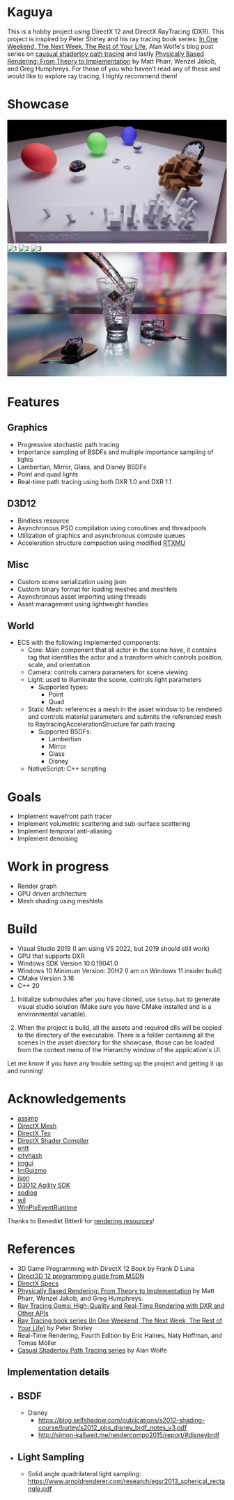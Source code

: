 # Kaguya

This is a hobby project using DirectX 12 and DirectX RayTracing (DXR). This project is inspired by Peter Shirley and his ray tracing book series: [In One Weekend, The Next Week, The Rest of Your Life](https://github.com/RayTracing/raytracing.github.io), Alan Wolfe's blog post series on [causual shadertoy path tracing](https://blog.demofox.org/2020/05/25/casual-shadertoy-path-tracing-1-basic-camera-diffuse-emissive/) and lastly [Physically Based Rendering: From Theory to Implementation](http://www.pbr-book.org/) by Matt Pharr, Wenzel Jakob, and Greg Humphreys. For those of you who haven't read any of these and would like to explore ray tracing, I highly recommend them!

# Showcase

![0](/Gallery/hyperion_viewport.png?raw=true "hyperion_viewport")
![1](/Gallery/bedroom_viewport.png?raw=true "bedroom_viewport")
![2](/Gallery/classroom_viewport.png?raw=true "classroom_viewport")
![3](/Gallery/livingroom_viewport.png?raw=true "livingroom_viewport")
![4](/Gallery/glass-of-water_viewport.png?raw=true "glass-of-water_viewport")

# Features

## Graphics

- Progressive stochastic path tracing
- Importance sampling of BSDFs and multiple importance sampling of lights
- Lambertian, Mirror, Glass, and Disney BSDFs
- Point and quad lights
- Real-time path tracing using both DXR 1.0 and DXR 1.1

## D3D12

- Bindless resource
- Asynchronous PSO compilation using coroutines and threadpools
- Utilization of graphics and asynchronous compute queues
- Acceleration structure compaction using modified [RTXMU](https://github.com/NVIDIAGameWorks/RTXMU)

## Misc

- Custom scene serialization using json
- Custom binary format for loading meshes and meshlets
- Asynchronous asset importing using threads
- Asset management using lightweight handles

## World

- ECS with the following implemented components:
  - Core: Main component that all actor in the scene have, it contains tag that identifies the actor and a transform which controls position, scale, and orientation
  - Camera: controls camera parameters for scene viewing
  - Light: used to illuminate the scene, controls light parameters
    - Supported types:
      - Point
      - Quad
  - Static Mesh: references a mesh in the asset window to be rendered and controls material parameters and submits the referenced mesh to RaytracingAccelerationStructure for path tracing
    - Supported BSDFs:
      - Lambertian
      - Mirror
      - Glass
      - Disney
  - NativeScript: C++ scripting

# Goals

- Implement wavefront path tracer
- Implement volumetric scattering and sub-surface scattering
- Implement temporal anti-aliasing
- Implement denoising

# Work in progress

- Render graph
- GPU driven architecture
- Mesh shading using meshlets

# Build

- Visual Studio 2019 (I am using VS 2022, but 2019 should still work)
- GPU that supports DXR
- Windows SDK Version 10.0.19041.0
- Windows 10 Minimum Version: 20H2 (I am on Windows 11 insider build)
- CMake Version 3.16
- C++ 20

1. Initialize submodules after you have cloned, use `Setup.bat` to generate visual studio solution (Make sure you have CMake installed and is a environmental variable).

2. When the project is build, all the assets and required dlls will be copied to the directory of the executable. There is a folder containing all the scenes in the asset directory for the showcase, those can be loaded from the context menu of the Hierarchy window of the application's UI.

Let me know if you have any trouble setting up the project and getting it up and running!

# Acknowledgements

- [assimp](https://github.com/assimp/assimp)
- [DirectX Mesh](https://github.com/microsoft/DirectXMesh)
- [DirectX Tex](https://github.com/microsoft/DirectXTex)
- [DirectX Shader Compiler](https://github.com/microsoft/DirectXShaderCompiler)
- [entt](https://github.com/skypjack/entt)
- [cityhash](https://github.com/google/cityhash)
- [imgui](https://github.com/ocornut/imgui)
- [ImGuizmo](https://github.com/CedricGuillemet/ImGuizmo)
- [json](https://github.com/nlohmann/json.git)
- [D3D12 Agility SDK](https://devblogs.microsoft.com/directx/directx12agility/)
- [spdlog](https://github.com/gabime/spdlog)
- [wil](https://github.com/microsoft/wil)
- [WinPixEventRuntime](https://devblogs.microsoft.com/pix/winpixeventruntime)

Thanks to Benedikt Bitterli for [rendering resources](https://benedikt-bitterli.me/resources/)!

# References

- 3D Game Programming with DirectX 12 Book by Frank D Luna
- [Direct3D 12 programming guide from MSDN](https://docs.microsoft.com/en-us/windows/win32/direct3d12/directx-12-programming-guide)
- [DirectX Specs](https://microsoft.github.io/DirectX-Specs/)
- [Physically Based Rendering: From Theory to Implementation](http://www.pbr-book.org/) by Matt Pharr, Wenzel Jakob, and Greg Humphreys.
- [Ray Tracing Gems: High-Quality and Real-Time Rendering with DXR and Other APIs](http://www.realtimerendering.com/raytracinggems/)
- [Ray Tracing book series (In One Weekend, The Next Week, The Rest of Your Life)](https://github.com/RayTracing/raytracing.github.io) by Peter Shirley
- Real-Time Rendering, Fourth Edition by Eric Haines, Naty Hoffman, and Tomas Möller
- [Casual Shadertoy Path Tracing series](https://blog.demofox.org/) by Alan Wolfe

## Implementation details

- ## BSDF
  - Disney
    - https://blog.selfshadow.com/publications/s2012-shading-course/burley/s2012_pbs_disney_brdf_notes_v3.pdf
    - http://simon-kallweit.me/rendercompo2015/report/#disneybrdf
- ## Light Sampling
  - Solid angle quadrilateral light sampling: https://www.arnoldrenderer.com/research/egsr2013_spherical_rectangle.pdf
